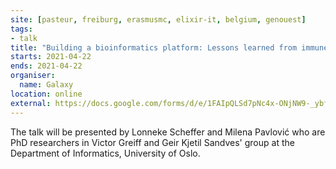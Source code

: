 ```yaml
---
site: [pasteur, freiburg, erasmusmc, elixir-it, belgium, genouest]
tags:
- talk
title: "Building a bioinformatics platform: Lessons learned from immuneML"
starts: 2021-04-22
ends: 2021-04-22
organiser:
  name: Galaxy
location: online
external: https://docs.google.com/forms/d/e/1FAIpQLSd7pNc4x-ONjNW9-_ybf5cHz3OvgB6SLo3iL9qDwIzRHwh_Cw/viewform
---
```


The talk will be presented by Lonneke Scheffer and Milena Pavlović who are PhD researchers in Victor Greiff and Geir Kjetil Sandves' group at the Department of Informatics, University of Oslo.
